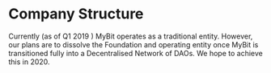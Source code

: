 # Company Structure

Currently \(as of Q1 2019 \) MyBit operates as a traditional entity. However, our plans are to dissolve the Foundation and operating entity once MyBit is transitioned fully into a Decentralised Network of DAOs. We hope to achieve this in 2020.

